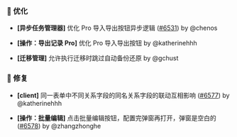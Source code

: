 ### 🚀 优化

- **[异步任务管理器]** 优化 Pro 导入导出按钮异步逻辑 ([#6531](https://github.com/nocobase/nocobase/pull/6531)) by @chenos

- **[操作：导出记录 Pro]** 优化 Pro 导入导出按钮 by @katherinehhh

- **[迁移管理]** 允许执行迁移时跳过自动备份还原 by @gchust

### 🐛 修复

- **[client]** 同一表单中不同关系字段的同名关系字段的联动互相影响 ([#6577](https://github.com/nocobase/nocobase/pull/6577)) by @katherinehhh

- **[操作：批量编辑]** 点击批量编辑按钮，配置完弹窗再打开，弹窗是空白的 ([#6578](https://github.com/nocobase/nocobase/pull/6578)) by @zhangzhonghe

